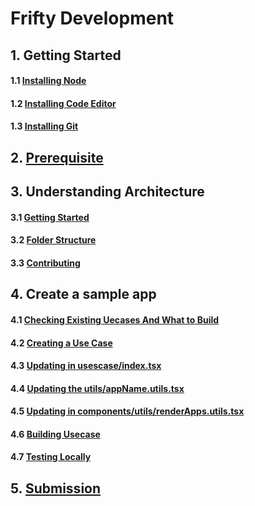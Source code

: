 # Frifty Development

## 1. Getting Started

#### 1.1  [Installing Node](getting-started/installing-node.md)

#### 1.2  [Installing Code Editor](getting-started/installing-code-editor.md)&#x20;

#### 1.3 [ Installing Git](getting-started/installing-git.md)

## 2.  [Prerequisite](prerequisite.md)

## 3. Understanding Architecture

#### 3.1 [ Getting Started](understanding-architecture/getting-started.md)

#### 3.2  [Folder Structure](understanding-architecture/folder-structure.md)

#### 3.3  [Contributing](understanding-architecture/contributing.md)

## 4. Create a sample app

#### 4.1  [Checking Existing Uecases And What to Build](create-a-sample-app/checking-existing-uecases-and-what-to-build.md)

#### 4.2 [Creating a Use Case](create-a-sample-app/creating-a-use-case.md)

#### 4.3 [ Updating in usescase/index.tsx](create-a-sample-app/updating-in-usescase-index.tsx.md)

#### 4.4  [Updating the utils/appName.utils.tsx](create-a-sample-app/updating-the-utils-appname.utils.tsx.md)

#### 4.5   [Updating in components/utils/renderApps.utils.tsx](create-a-sample-app/updating-in-components-utils-renderapps.utils.tsx.md)

#### 4.6  [Building Usecase](create-a-sample-app/building-usecase.md)

#### 4.7  [Testing Locally](create-a-sample-app/testing-locally.md)

## 5. [Submission](submission.md)

